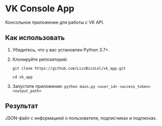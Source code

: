 # VK Console App
Консольное приложение для работы с VK API.

## Как использовать
1. Убедитесь, что у вас установлен Python 3.7+.
2. Клонируйте репозиторий:

   `git clone https://github.com/LizzBizzLol/vk_app.git`

   `cd vk_app`
3. Запустите приложение:
   `python main.py <user_id> <access_token> <output_path>`

## Результат
JSON-файл с информацией о пользователе, подписчиках и подписках.
